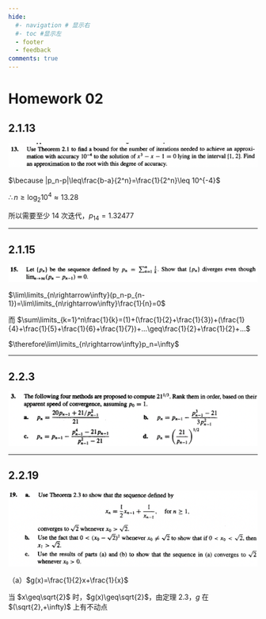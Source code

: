 ```yaml
---
hide:
  #- navigation # 显示右
  #- toc #显示左
  - footer
  - feedback
comments: true
--- 
```


# Homework 02

## 2.1.13

![](../../../assets/Pasted%20image%2020250227220401.png)

$\because |p_n-p|\leq\frac{b-a}{2^n}=\frac{1}{2^n}\leq 10^{-4}$

$\therefore n\geq\log_{2}{10^4}\approx 13.28$

所以需要至少 14 次迭代，$p_{14}=1.32477$

***
## 2.1.15

![](../../../assets/Pasted%20image%2020250227221659.png)

$\lim\limits_{n\rightarrow\infty}(p_n-p_{n-1})=\lim\limits_{n\rightarrow\infty}\frac{1}{n}=0$

而 $\sum\limits_{k=1}^n\frac{1}{k}=(1)+(\frac{1}{2}+\frac{1}{3})+(\frac{1}{4}+\frac{1}{5}+\frac{1}{6}+\frac{1}{7})+...\geq\frac{1}{2}+\frac{1}{2}+...$

$\therefore\lim\limits_{n\rightarrow\infty}p_n=\infty$
***
## 2.2.3

![](../../../assets/Pasted%20image%2020250227221747.png)


***
## 2.2.19

![](../../../assets/Pasted%20image%2020250227221821.png)

（a）$g(x)=\frac{1}{2}x+\frac{1}{x}$

当 $x\geq\sqrt{2}$ 时，$g(x)\geq\sqrt{2}$，由定理 2.3，$g$ 在 $(\sqrt{2},+\infty)$ 上有不动点

